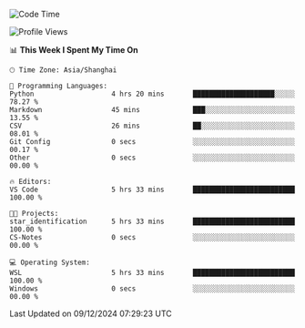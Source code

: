 <!--START_SECTION:waka-->
![Code Time](http://img.shields.io/badge/Code%20Time-2%2C137%20hrs%2018%20mins-blue)

![Profile Views](http://img.shields.io/badge/Profile%20Views-2-blue)

📊 **This Week I Spent My Time On** 

```text
🕑︎ Time Zone: Asia/Shanghai

💬 Programming Languages: 
Python                   4 hrs 20 mins       ████████████████████░░░░░   78.27 % 
Markdown                 45 mins             ███░░░░░░░░░░░░░░░░░░░░░░   13.55 % 
CSV                      26 mins             ██░░░░░░░░░░░░░░░░░░░░░░░   08.01 % 
Git Config               0 secs              ░░░░░░░░░░░░░░░░░░░░░░░░░   00.17 % 
Other                    0 secs              ░░░░░░░░░░░░░░░░░░░░░░░░░   00.00 % 

🔥 Editors: 
VS Code                  5 hrs 33 mins       █████████████████████████   100.00 % 

🐱‍💻 Projects: 
star_identification      5 hrs 33 mins       █████████████████████████   100.00 % 
CS-Notes                 0 secs              ░░░░░░░░░░░░░░░░░░░░░░░░░   00.00 % 

💻 Operating System: 
WSL                      5 hrs 33 mins       █████████████████████████   100.00 % 
Windows                  0 secs              ░░░░░░░░░░░░░░░░░░░░░░░░░   00.00 % 
```


 Last Updated on 09/12/2024 07:29:23 UTC
<!--END_SECTION:waka-->